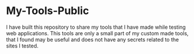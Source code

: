 # My-Tools-Public
I have built this repository to share my tools that I have made while testing web applications. This tools are only a small part of my custom made tools, that I found may be useful and does not have any secrets related to the sites I tested. 
